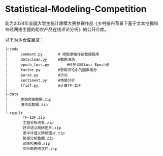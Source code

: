# Statistical-Modeling-Competition

此为2024年全国大学生统计建模大赛参赛作品《乡村振兴背景下基于文本挖掘和神经网络主题的助农产品在线评论分析》的公开仓库。

以下为本仓库目录：

```
├─code
│      comment.py		# 爬取原始评论数据程序
│      dataclean.py		#数据清洗
│      epoch_loss.py		#绘制训练Loss-Epoch图
│      factor.py		#获取评论中的因素得分
│      parse.py			#分词
│      sentiment.py		#情感分析
│      tfidf.py			#计算TF-IDF
│
├─data
│      原始爬虫数据.zip
│      清洗后数据.zip
│
└─result
        TF-IDF.zip
        主题分析结果.zip
        好评语义网络图片.zip
        差中评语义网络图片.zip
        情感分析数据.zip
        训练损失图.zip
        贝叶斯网络文件.zip
```


